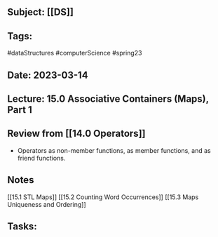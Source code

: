 ## Subject: [[DS]]
## Tags:
#dataStructures #computerScience #spring23 
## Date: 2023-03-14
## Lecture: 15.0 Associative Containers (Maps), Part 1

## Review from [[14.0 Operators]]
- Operators as non-member functions, as member functions, and as friend functions.

## Notes
[[15.1 STL Maps]]
[[15.2 Counting Word Occurrences]]
[[15.3 Maps Uniqueness and Ordering]]

## Tasks: